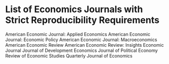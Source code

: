 # List of Economics Journals with Strict Reproducibility Requirements

American Economic Journal: Applied Economics
American Economic Journal: Economic Policy
American Economic Journal: Macroeconomics
American Economic Review
American Economic Review: Insights
Economic Journal
Journal of Development Economics
Journal of Political Economy
Review of Economic Studies
Quarterly Journal of Economics
